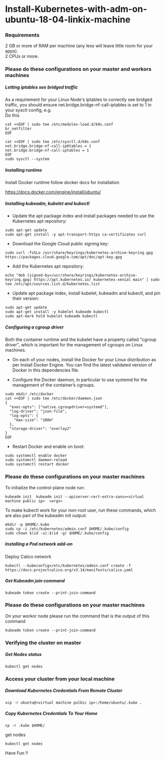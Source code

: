 # Install-Kubernetes-with-adm-on-ubuntu-18-04-linkix-machine

### Requirements 
2 GB or more of RAM per machine (any less will leave little room for your apps).  
2 CPUs or more.

### Please do these configurations on your master and workors machines

##### Letting iptables see bridged traffic
As a requirement for your Linux Node's iptables to correctly see bridged traffic, you should ensure net.bridge.bridge-nf-call-iptables is set to 1 in your sysctl config, e.g.  
Do this

```
cat <<EOF | sudo tee /etc/modules-load.d/k8s.conf
br_netfilter
EOF

cat <<EOF | sudo tee /etc/sysctl.d/k8s.conf
net.bridge.bridge-nf-call-ip6tables = 1
net.bridge.bridge-nf-call-iptables = 1
EOF
sudo sysctl --system

```
##### Installing runtime
Install Docker runtime 
follow docker docs for installation

https://docs.docker.com/engine/install/ubuntu/

##### Installing kubeadm, kubelet and kubectl 

* Update the apt package index and install packages needed to use the Kubernetes apt repository:  

```
sudo apt-get update
sudo apt-get install -y apt-transport-https ca-certificates curl
```

* Download the Google Cloud public signing key:

```
sudo curl -fsSLo /usr/share/keyrings/kubernetes-archive-keyring.gpg https://packages.cloud.google.com/apt/doc/apt-key.gpg
```
* Add the Kubernetes apt repository:
```
echo "deb [signed-by=/usr/share/keyrings/kubernetes-archive-keyring.gpg] https://apt.kubernetes.io/ kubernetes-xenial main" | sudo tee /etc/apt/sources.list.d/kubernetes.list
```
* Update apt package index, install kubelet, kubeadm and kubectl, and pin their version:
```
sudo apt-get update
sudo apt-get install -y kubelet kubeadm kubectl
sudo apt-mark hold kubelet kubeadm kubectl
```
##### Configuring a cgroup driver
Both the container runtime and the kubelet have a property called "cgroup driver", which is important for the management of cgroups on Linux machines.  


* On each of your nodes, install the Docker for your Linux distribution as per Install Docker Engine. You can find the latest validated version of Docker in this dependencies file.  
  
* Configure the Docker daemon, in particular to use systemd for the management of the container’s cgroups.  

```
sudo mkdir /etc/docker
cat <<EOF | sudo tee /etc/docker/daemon.json
{
  "exec-opts": ["native.cgroupdriver=systemd"],
  "log-driver": "json-file",
  "log-opts": {
    "max-size": "100m"
  },
  "storage-driver": "overlay2"
}
EOF
```
* Restart Docker and enable on boot:
```
sudo systemctl enable docker
sudo systemctl daemon-reload
sudo systemctl restart docker
```

### Please do these configurations on your master machines

To initialize the control-plane node run:  

```
kubeadm init  kubeadm init --apiserver-cert-extra-sans=<virtual machine public ip>  <args>

```
To make kubectl work for your non-root user, run these commands, which are also part of the kubeadm init output:  
```
mkdir -p $HOME/.kube
sudo cp -i /etc/kubernetes/admin.conf $HOME/.kube/config
sudo chown $(id -u):$(id -g) $HOME/.kube/config
```
##### Installing a Pod network add-on

Deploy Calico network  
```
kubectl --kubeconfig=/etc/kubernetes/admin.conf create -f https://docs.projectcalico.org/v3.14/manifests/calico.yaml
```

##### Get Kubeadm join command 
```
kubeadm token create --print-join-command
```


### Please do these configurations on your master machines
On your workor node please run the command that is the output of this command

```
kubeadm token create --print-join-command
```
### Verifying the cluster on master

##### Get Nodes status

```
kubectl get nodes
```



### Access your cluster from your local machine
##### Download Kubernetes Credentials From Remote Cluster

```
scp -r ubuntu@<virtual machine pulbic ip>:/home/ubuntu/.kube .
```
##### Copy Kubernetes Credentials To Your Home
```
cp -r .kube $HOME/
```

get nodes

```
kubectl get nodes
```

Have Fun !!

